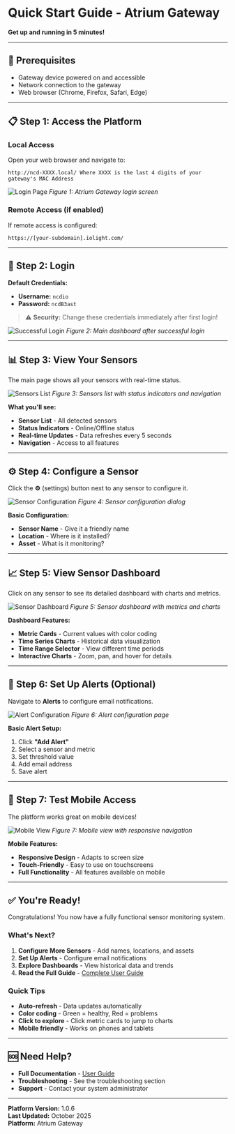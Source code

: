 # Quick Start Guide - Atrium Gateway

**Get up and running in 5 minutes!**

---

## 🚀 Prerequisites

- Gateway device powered on and accessible
- Network connection to the gateway
- Web browser (Chrome, Firefox, Safari, Edge)

---

## 📋 Step 1: Access the Platform

### Local Access
Open your web browser and navigate to:
```
http://ncd-XXXX.local/ Where XXXX is the last 4 digits of your gateway's MAC Address
```

![Login Page](images/login-page.png)
*Figure 1: Atrium Gateway login screen*

### Remote Access (if enabled)
If remote access is configured:
```
https://[your-subdomain].iolight.com/
```

---

## 🔐 Step 2: Login

**Default Credentials:**
- **Username:** `ncdio`
- **Password:** `ncdB3ast`

> ⚠️ **Security:** Change these credentials immediately after first login!

![Successful Login](images/main-dashboard.png)
*Figure 2: Main dashboard after successful login*

---

## 📊 Step 3: View Your Sensors

The main page shows all your sensors with real-time status.

![Sensors List](images/sensor-list.png)
*Figure 3: Sensors list with status indicators and navigation*

**What you'll see:**
- **Sensor List** - All detected sensors
- **Status Indicators** - Online/Offline status
- **Real-time Updates** - Data refreshes every 5 seconds
- **Navigation** - Access to all features

---

## ⚙️ Step 4: Configure a Sensor

Click the **⚙️** (settings) button next to any sensor to configure it.

![Sensor Configuration](images/sensor-config-dialog.png)
*Figure 4: Sensor configuration dialog*

**Basic Configuration:**
- **Sensor Name** - Give it a friendly name
- **Location** - Where is it installed?
- **Asset** - What is it monitoring?

---

## 📈 Step 5: View Sensor Dashboard

Click on any sensor to see its detailed dashboard with charts and metrics.

![Sensor Dashboard](images/sensor-dashboard.png)
*Figure 5: Sensor dashboard with metrics and charts*

**Dashboard Features:**
- **Metric Cards** - Current values with color coding
- **Time Series Charts** - Historical data visualization
- **Time Range Selector** - View different time periods
- **Interactive Charts** - Zoom, pan, and hover for details

---

## 🚨 Step 6: Set Up Alerts (Optional)

Navigate to **Alerts** to configure email notifications.

![Alert Configuration](images/alert-configuration-dialog.png)
*Figure 6: Alert configuration page*

**Basic Alert Setup:**
1. Click **"Add Alert"**
2. Select a sensor and metric
3. Set threshold value
4. Add email address
5. Save alert

---

## 📱 Step 7: Test Mobile Access

The platform works great on mobile devices!

![Mobile View](images/mobile-sensors-list.png)
*Figure 7: Mobile view with responsive navigation*

**Mobile Features:**
- **Responsive Design** - Adapts to screen size
- **Touch-Friendly** - Easy to use on touchscreens
- **Full Functionality** - All features available on mobile

---

## ✅ You're Ready!

Congratulations! You now have a fully functional sensor monitoring system.

### What's Next?

1. **Configure More Sensors** - Add names, locations, and assets
2. **Set Up Alerts** - Configure email notifications
3. **Explore Dashboards** - View historical data and trends
4. **Read the Full Guide** - [Complete User Guide](USER_GUIDE.md)

### Quick Tips

- **Auto-refresh** - Data updates automatically
- **Color coding** - Green = healthy, Red = problems
- **Click to explore** - Click metric cards to jump to charts
- **Mobile friendly** - Works on phones and tablets

---

## 🆘 Need Help?

- **Full Documentation** - [User Guide](USER_GUIDE.md)
- **Troubleshooting** - See the troubleshooting section
- **Support** - Contact your system administrator

---

**Platform Version:** 1.0.6  
**Last Updated:** October 2025  
**Platform:** Atrium Gateway
